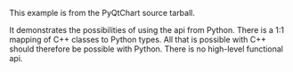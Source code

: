 This example is from the PyQtChart source tarball.

It demonstrates the possibilities of using the api from Python. There is a 1:1 mapping of C++ classes to Python types. All that is possible with C++ should
therefore be possible with Python. There is no high-level functional api.
